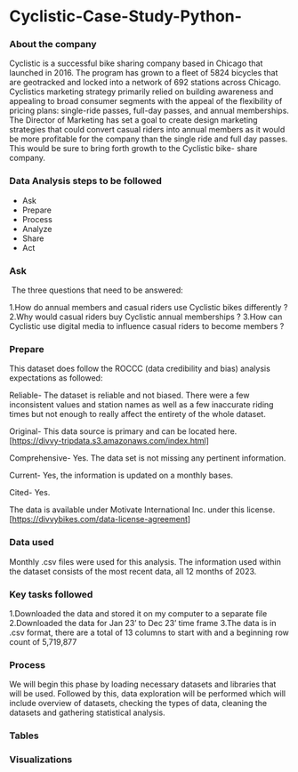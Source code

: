 

# Cyclistic-Case-Study-Python-
### About the company
Cyclistic is a successful bike sharing company based in Chicago that launched in 2016. The program has grown to a fleet of 5824 bicycles that are geotracked and locked into a network of 692 stations across Chicago. Cyclistics marketing strategy primarily relied on building awareness and appealing to broad consumer segments with the appeal of the flexibility of pricing plans: single-ride passes, full-day passes, and annual memberships. The Director of Marketing has set a goal to create design marketing strategies that could convert casual riders into annual members as it would be more profitable for the company than the single ride and full day passes. This would be sure to bring forth growth to the Cyclistic bike- share company.

### Data Analysis steps to be followed
* Ask
* Prepare
* Process
* Analyze
* Share
* Act

### Ask
​ The three questions that need to be answered: ​

1.How do annual members and casual riders use Cyclistic bikes differently ?
2.Why would casual riders buy Cyclistic annual memberships ?
3.How can Cyclistic use digital media to influence casual riders to become members ? ​

### Prepare
This dataset does follow the ROCCC (data credibility and bias) analysis expectations as followed:

Reliable- The dataset is reliable and not biased. There were a few inconsistent values and station names as well as a few inaccurate riding times but not enough to really affect the entirety of the whole dataset.

Original- This data source is primary and can be located here. [https://divvy-tripdata.s3.amazonaws.com/index.html]

Comprehensive- Yes. The data set is not missing any pertinent information.

Current- Yes, the information is updated on a monthly bases.

Cited- Yes.

The data is available under Motivate International Inc. under this license. [https://divvybikes.com/data-license-agreement]

### Data used 
Monthly .csv files were used for this analysis. The information used within the dataset consists of the most recent data, all 12 months of 2023.

### Key tasks followed
1.Downloaded the data and stored it on my computer to a separate file
2.Downloaded the data for Jan 23’ to Dec 23’ time frame
3.The data is in .csv format, there are a total of 13 columns to start with and a beginning row count of 5,719,877

### Process
We will begin this phase by loading necessary datasets and libraries that will be used. Followed by this, data exploration will be performed which will include overview of datasets, checking the types of data, cleaning the datasets and gathering statistical analysis.

### Tables 





### Visualizations 
